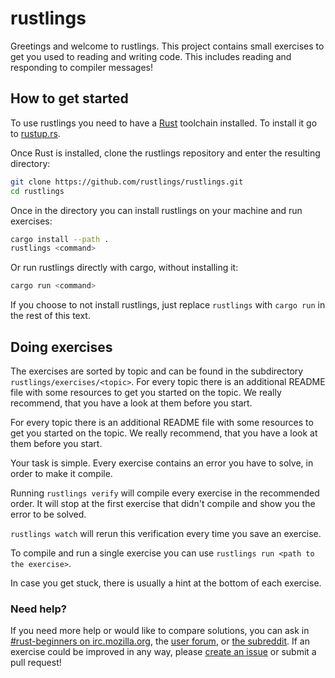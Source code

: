 # rustlings

Greetings and welcome to rustlings. This project contains small exercises to get you used to reading and writing code. This includes reading and responding to compiler messages!

## How to get started

To use rustlings you need to have a [Rust](https://www.rust-lang.org/) toolchain installed. To install it go to [rustup.rs](https://rustup.rs/).

Once Rust is installed, clone the rustlings repository and enter the resulting directory:

```bash
git clone https://github.com/rustlings/rustlings.git
cd rustlings
```

Once in the directory you can install rustlings on your machine and run exercises:

```bash
cargo install --path .
rustlings <command>
```

Or run rustlings directly with cargo, without installing it:

```bash
cargo run <command>
```

If you choose to not install rustlings, just replace `rustlings` with `cargo run` in the rest of this text.

## Doing exercises

The exercises are sorted by topic and can be found in the subdirectory `rustlings/exercises/<topic>`. For every topic there is an additional README file with some resources to get you started on the topic. We really recommend, that you have a look at them before you start. 

For every topic there is an additional README file with some resources to get you started on the topic. We really recommend, that you have a look at them before you start.

Your task is simple. Every exercise contains an error you have to solve, in order to make it compile.

Running `rustlings verify` will compile every exercise in the recommended order. It will stop at the first exercise that didn't compile and show you the error to be solved.

`rustlings watch` will rerun this verification every time you save an exercise.

To compile and run a single exercise you can use `rustlings run <path to the exercise>`.

In case you get stuck, there is usually a hint at the bottom of each exercise.

### Need help?

If you need more help or would like to compare solutions, you can ask in [#rust-beginners on
irc.mozilla.org](https://chat.mibbit.com/?server=irc.mozilla.org&channel=%23rust-beginners ), the
[user forum](https://users.rust-lang.org/), or [the subreddit](https://reddit.com/r/rust). If an
exercise could be improved in any way, please [create an
issue](https://github.com/carols10cents/rustlings/issues/new) or submit a pull request!
